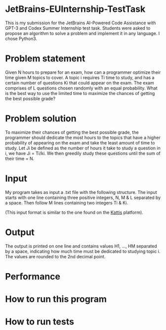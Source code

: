 # JetBrains-EUInternship-TestTask
This is my submission for the JetBrains AI-Powered Code Assistance with GPT-3 and Codex Summer Internship test task. 
Students were asked to propose an algorithm to solve a problem and implement it in any language. I chose Python3.

# Problem statement
Given N hours to prepare for an exam, how can a programmer optimize their time given M topics to cover. A topic i requires Ti time to study, and has a certain number of questions Ki that could appear on the exam. The exam comprises of L questions chosen randomly with an equal probability. What is the best way to use the limited time to maximize the chances of getting the best possible grade?

# Problem solution
To maximize their chances of getting the best possible grade, the programmer should dedicate the most hours to the topics that have a higher probability of appearing on the exam and take the least amount of time to study. Let Ji be defined as the number of hours it take to study a question in i, we have Ji = Ti/ki. We then greedily study these questions until the sum of their time = N.

# Input
My program takes as input a .txt file with the following structure. The input starts with one line containing three positive integers, N, M & L separated by a space. Then follow M lines containing two integers Ti & Ki.

(This input format is similar to the one found on the [Kattis](https://open.kattis.com/) platform).

# Output
The output is printed on one line and contains values H1, ..., HM separated by a space, indicating how much time must be dedicated to studying topic i. The values are rounded to the 2nd decimal point.

# Performance

# How to run this program

# How to run tests
